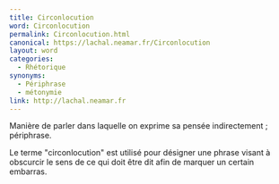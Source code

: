 ```yaml
---
title: Circonlocution
word: Circonlocution
permalink: Circonlocution.html
canonical: https://lachal.neamar.fr/Circonlocution
layout: word
categories:
  - Rhétorique
synonyms:
  - Périphrase
  - métonymie
link: http://lachal.neamar.fr
---
```


Manière de parler dans laquelle on exprime sa pensée indirectement ; périphrase.

Le terme "circonlocution" est utilisé pour désigner une phrase visant à obscurcir le sens de ce qui doit être dit afin de marquer un certain embarras.

